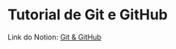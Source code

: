 # Tutorial de Git e GitHub

Link do Notion: [Git & GitHub](https://duartemgoncalves.notion.site/Git-GitHub-19156292cc0d4433b25bab4857c585c1?pvs=4)
